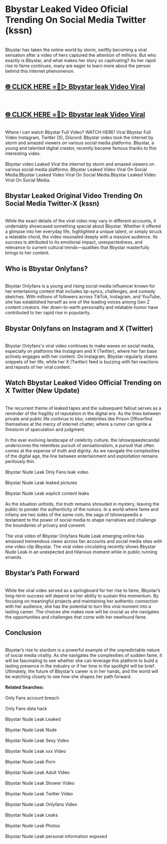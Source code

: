 # Bbystar Leaked Video Oficial Trending On Social Media Twitter (kssn)
<br>
Bbystar has taken the online world by storm, swiftly becoming a viral sensation after a video of hers captured the attention of millions. But who exactly is Bbystar, and what makes her story so captivating? As her rapid rise to fame continues, many are eager to learn more about the person behind this internet phenomenon.
<br>
<h2><a href="https://v.mview.online/p/url.html?title=Bbystar&ref=git">🌐 CLICK HERE =👙▷ Bbystar leak Video Viral</a></h2>
<br>
<h2><a href="https://v.mview.online/p/url.html?title=Bbystar&ref=git">🌐 CLICK HERE =👙▷ Bbystar leak Video Viral</a></h2>
<br>
Where i can watch Bbystar Full Video? WATCH HERE! Viral Bbystar Full Video Instagram, Twitter (X), Discord. Bbystar video took the internet by storm and amazed viewers on various social media platforms. Bbystar, a young and talented digital creator, recently became famous thanks to this interesting video.
<br><br>
Bbystar video Leaked Viral the internet by storm and amazed viewers on various social media platforms. Bbystar Leaked Video Viral On Social Media.Bbystar Leaked Video Viral On Social Media.Bbystar Leaked Video Viral On Social Media.
<br>
<h2>Bbystar Leaked Original Video Trending On Social Media Twitter-X (kssn)</h2>
<br>
While the exact details of the viral video may vary in different accounts, it undeniably showcased something special about Bbystar. Whether it offered a glimpse into her everyday life, highlighted a unique talent, or simply struck a relatable chord, the video resonated deeply with a massive audience. Its success is attributed to its emotional impact, unexpectedness, and relevance to current cultural trends—qualities that Bbystar masterfully brings to her content.
<br>
<h2>Who is Bbystar Onlyfans?</h2>
<br>
Bbystar Onlyfans is a young and rising social media influencer known for her entertaining content that includes lip-syncs, challenges, and comedy sketches. With millions of followers across TikTok, Instagram, and YouTube, she has established herself as one of the leading voices among Gen Z content creators. Her down-to-earth personality and relatable humor have contributed to her rapid rise in popularity.
<br>
<h2>Bbystar Onlyfans on Instagram and X (Twitter)</h2>
<br>
Bbystar Onlyfans's viral video continues to make waves on social media, especially on platforms like Instagram and X (Twitter), where her fan base actively engages with her content. On Instagram, Bbystar regularly shares snippets of her life, while her X (Twitter) feed is buzzing with fan reactions and reposts of her viral content.
<br>
<h2>Watch Bbystar Leaked Video Official Trending on X Twitter (New Update)</h2>
<br>
The recurrent theme of leaked tapes and the subsequent fallout serves as a reminder of the fragility of reputation in the digital era. As the lines between private and public life continue to blur, celebrities like Prison Officerfind themselves at the mercy of internet chatter, where a rumor can ignite a firestorm of speculation and judgment.
<br><br>
In the ever evolving landscape of celebrity culture, the Ishowspeedscandal underscores the relentless pursuit of sensationalism, a pursuit that often comes at the expense of truth and dignity. As we navigate the complexities of the digital age, the line between entertainment and exploitation remains perilously thin.
<br><br>
Bbystar Nude Leak Only Fans leak video
<br><br>
Bbystar Nude Leak leaked pictures
<br><br>
Bbystar Nude Leak explicit content leaks
<br><br>
As the situation unfolds, the truth remains shrouded in mystery, leaving the public to ponder the authenticity of the rumors. In a world where fame and infamy are two sides of the same coin, the saga of Ishowspeedis a testament to the power of social media to shape narratives and challenge the boundaries of privacy and consent.
<br><br>
The viral video of Bbystar Onlyfans Nude Leak emerging online has amassed tremendous views across fan accounts and social media sites with one video clip Bbystar. The viral video circulating recently shows Bbystar Nude Leak in an unexpected and hilarious moment while in public running errands.
<br>
<h2>Bbystar’s Path Forward</h2>
<br>
While the viral video served as a springboard for her rise to fame, Bbystar’s long-term success will depend on her ability to sustain this momentum. By focusing on meaningful projects and maintaining her authentic connection with her audience, she has the potential to turn this viral moment into a lasting career. The choices she makes now will be crucial as she navigates the opportunities and challenges that come with her newfound fame.
<br>
<h2>Conclusion</h2>
<br>
Bbystar’s rise to stardom is a powerful example of the unpredictable nature of social media virality. As she navigates the complexities of sudden fame, it will be fascinating to see whether she can leverage this platform to build a lasting presence in the industry or if her time in the spotlight will be brief. Ultimately, the future of Bbystar’s career is in her hands, and the world will be watching closely to see how she shapes her path forward.
<br><br>
<strong>Related Searches:</strong>
<br><br>
Only Fans account breach
<br><br>
Only Fans data hack
<br><br>
Bbystar Nude Leak Leaked
<br><br>
Bbystar Nude Leak Nude
<br><br>
Bbystar Nude Leak Sexy Video
<br><br>
Bbystar Nude Leak xxx Video
<br><br>
Bbystar Nude Leak Porn
<br><br>
Bbystar Nude Leak Adult Video
<br><br>
Bbystar Nude Leak Shower Video
<br><br>
Bbystar Nude Leak Twitter Video
<br><br>
Bbystar Nude Leak Onlyfans Video
<br><br>
Bbystar Nude Leak Leaks
<br><br>
Bbystar Nude Leak Photos
<br><br>
Bbystar Nude Leak personal information exposed